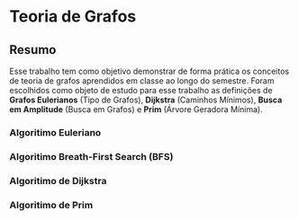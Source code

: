 # Teoria de Grafos

## Resumo
Esse trabalho tem como objetivo demonstrar de forma prática os conceitos de teoria de grafos aprendidos em classe ao longo do semestre. Foram escolhidos como objeto de estudo para esse trabalho as definições de **Grafos Eulerianos** (Tipo de Grafos), **Dijkstra** (Caminhos Mínimos), **Busca em Amplitude** (Busca em Grafos) e **Prim** (Árvore Geradora Mínima).

### Algoritimo Euleriano


### Algoritimo Breath-First Search (BFS)


### Algoritimo de Dijkstra


### Algoritimo de Prim
